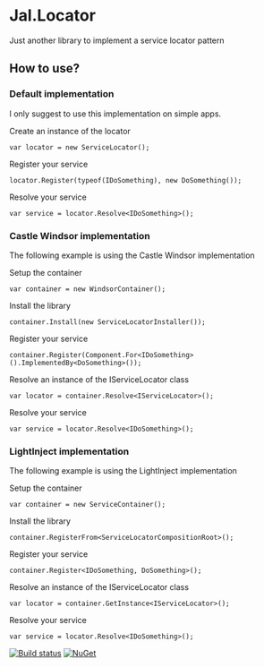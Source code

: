 # Jal.Locator
Just another library to implement a service locator pattern

## How to use?

### Default implementation

I only suggest to use this implementation on simple apps.

Create an instance of the locator

    var locator = new ServiceLocator();

Register your service

    locator.Register(typeof(IDoSomething), new DoSomething());
    
Resolve your service

    var service = locator.Resolve<IDoSomething>();

### Castle Windsor implementation

The following example is using the Castle Windsor implementation

Setup the container

    var container = new WindsorContainer();
	
Install the library

    container.Install(new ServiceLocatorInstaller());
	
Register your service

	container.Register(Component.For<IDoSomething>().ImplementedBy<DoSomething>());
				
Resolve an instance of the IServiceLocator class

    var locator = container.Resolve<IServiceLocator>();
	
Resolve your service

    var service = locator.Resolve<IDoSomething>();

### LightInject implementation

The following example is using the LightInject implementation

Setup the container

    var container = new ServiceContainer();
	
Install the library

    container.RegisterFrom<ServiceLocatorCompositionRoot>();
	
Register your service

	container.Register<IDoSomething, DoSomething>();
				
Resolve an instance of the IServiceLocator class

    var locator = container.GetInstance<IServiceLocator>();
	
Resolve your service

    var service = locator.Resolve<IDoSomething>();

[![Build status](https://ci.appveyor.com/api/projects/status/9iysp7cav79otj2n?svg=true)](https://ci.appveyor.com/project/raulnq/jal-locator)
[![NuGet](https://img.shields.io/nuget/v/Jal.Locator.svg)](https://www.nuget.org/packages/Jal.Locator) 
